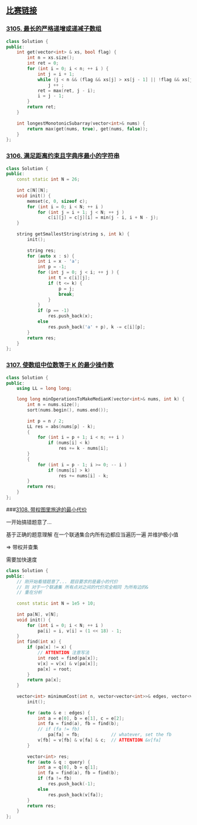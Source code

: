 ## [比赛链接](https://leetcode.cn/contest/weekly-contest-392/)


### [3105. 最长的严格递增或递减子数组](https://leetcode.cn/problems/longest-strictly-increasing-or-strictly-decreasing-subarray/)



```c++
class Solution {
public:
    int get(vector<int> & xs, bool flag) {
        int n = xs.size();
        int ret = 0;
        for (int i = 0; i < n; ++ i ) {
            int j = i + 1;
            while (j < n && (flag && xs[j] > xs[j - 1] || !flag && xs[j] < xs[j - 1]))
                j ++ ;
            ret = max(ret, j - i);
            i = j - 1;
        }
        return ret;
    }
    
    int longestMonotonicSubarray(vector<int>& nums) {
        return max(get(nums, true), get(nums, false));
    }
};
```


### [3106. 满足距离约束且字典序最小的字符串](https://leetcode.cn/problems/lexicographically-smallest-string-after-operations-with-constraint/)



```c++
class Solution {
public:
    const static int N = 26;
    
    int c[N][N];
    void init() {
        memset(c, 0, sizeof c);
        for (int i = 0; i < N; ++ i )
            for (int j = i + 1; j < N; ++ j )
                c[i][j] = c[j][i] = min(j - i, i + N - j);
    }
    
    string getSmallestString(string s, int k) {
        init();
        
        string res;
        for (auto x : s) {
            int i = x - 'a';
            int p = -1;
            for (int j = 0; j < i; ++ j ) {
                int t = c[i][j];
                if (t <= k) {
                    p = j;
                    break;
                }
            }
            if (p == -1)
                res.push_back(x);
            else
                res.push_back('a' + p), k -= c[i][p];
        }
        return res;
    }
};
```

### [3107. 使数组中位数等于 K 的最少操作数](https://leetcode.cn/problems/minimum-operations-to-make-median-of-array-equal-to-k/)



```c++
class Solution {
public:
    using LL = long long;

    long long minOperationsToMakeMedianK(vector<int>& nums, int k) {
        int n = nums.size();
        sort(nums.begin(), nums.end());
        
        int p = n / 2;
        LL res = abs(nums[p] - k);
        {
            for (int i = p + 1; i < n; ++ i )
                if (nums[i] < k)
                    res += k - nums[i];
        }
        {
            for (int i = p - 1; i >= 0; -- i )
                if (nums[i] > k)
                    res += nums[i] - k;
        }
        return res;
    }
};
```

###[3108. 带权图里旅途的最小代价](https://leetcode.cn/problems/minimum-cost-walk-in-weighted-graph/) 

一开始搞错题意了...

基于正确的题意理解 在一个联通集合内所有边都应当遍历一遍 并维护极小值

=> 带权并查集

需要加快速度

```c++
class Solution {
public:
    // 刚开始看错题意了... 题目要求的是最小的代价
    // 则 对于一个联通集 所有点对之间的代价完全相同 为所有边的&
    // 重在分析
    
    const static int N = 1e5 + 10;
    
    int pa[N], v[N];
    void init() {
        for (int i = 0; i < N; ++ i )
            pa[i] = i, v[i] = (1 << 18) - 1;
    }
    int find(int x) {
        if (pa[x] != x) {
            // ATTENTION 注意写法
            int root = find(pa[x]);
            v[x] = v[x] & v[pa[x]];
            pa[x] = root;
        }
        return pa[x];
    }
    
    vector<int> minimumCost(int n, vector<vector<int>>& edges, vector<vector<int>>& query) {
        init();
        
        for (auto & e : edges) {
            int a = e[0], b = e[1], c = e[2];
            int fa = find(a), fb = find(b);
            // if (fa != fb)
                pa[fa] = fb;            // whatever, set the fb
            v[fb] = v[fb] & v[fa] & c;  // ATTENTION &v[fa]
        }
        
        vector<int> res;
        for (auto & q : query) {
            int a = q[0], b = q[1];
            int fa = find(a), fb = find(b);
            if (fa != fb)
                res.push_back(-1);
            else
                res.push_back(v[fa]);
        }
        return res;
    }
};
```
